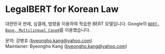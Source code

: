 # LegalBERT for Korean Law
대한민국 판례, 심결례, 법령을 이용하여 학습한 BERT 모델입니다.
Google의 [`BERT-Base, Multilingual Cased`](https://github.com/google-research/bert/blob/master/multilingual.md)를 이용했습니다.

문의: 강병호 (byeongho.kang@yahoo.com)<br>
Maintainer: Byeongho Kang (byeongho.kang@yahoo.com)
